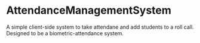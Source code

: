 # AttendanceManagementSystem
A simple client-side system to take attendane and add students to a roll call. Designed to be a biometric-attendance system.
